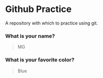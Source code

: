 # Github Practice

A repository with which to practice using git.

### What is your name?

> MG


### What is your favorite color?

> Blue